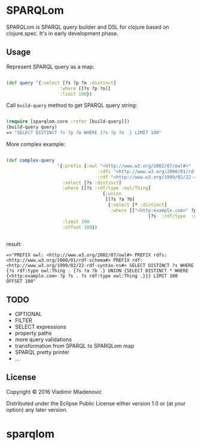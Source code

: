 # SPARQLom

SPARQLom is SPARQL query builder and DSL for clojure based on clojure.spec. It's in early development phase.

## Usage

Represent SPARQL query as a map: 

```clj

(def query '{:select [?s ?p ?o :distinct] 
                    :where [[?s ?p ?o]]
                    :limit 100})
```

Call `build-query` method to get SPARQL query string:

```clj

(require [sparqlom.core :refer [build-query]])
(build-query query)
=> "SELECT DISTINCT ?s ?p ?o WHERE {?s ?p ?o .} LIMIT 100"
```

More complex example:

```clojure

(def complex-query 
                   '{:prefix {:owl "<http://www.w3.org/2002/07/owl#>"
                                  :rdfs "<http://www.w3.org/2000/01/rdf-schema#>"
                                  :rdf "<http://www.w3.org/1999/02/22-rdf-syntax-ns#>"}
                     :select [?s :distinct]
                     :where [[?s :rdf/type :owl/Thing]
                                    {:union
                                     [[?s ?a ?b]
                                      {:select [* :distinct]
                                       :where [["<http:example.com>" ?p ?s]
                                                     [?s  :rdf/type  :owl/Thing]]}]}]
                     :limit 100
                     :offset 100})
                    
```

result:

```
=>"PREFIX owl: <http://www.w3.org/2002/07/owl#> PREFIX rdfs: <http://www.w3.org/2000/01/rdf-schema#> PREFIX rdf: <http://www.w3.org/1999/02/22-rdf-syntax-ns#> SELECT DISTINCT ?s WHERE {?s rdf:type owl:Thing . {?s ?a ?b .} UNION {SELECT DISTINCT * WHERE {<http:example.com> ?p ?s . ?s rdf:type owl:Thing .}}} LIMIT 100 OFFSET 100"
```


## TODO
 
- OPTIONAL
- FILTER
- SELECT expressions
- property paths 
- more query validations
- transformation from SPARQL to SPARQLom map
- SPARQL pretty printer 
- ...

## License

Copyright © 2016 Vladimir Mladenovic

Distributed under the Eclipse Public License either version 1.0 or (at
your option) any later version.
# sparqlom
